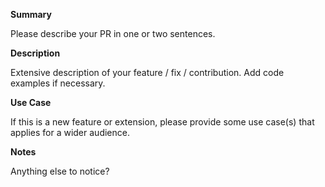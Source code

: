 **Summary**

Please describe your PR in one or two sentences.

**Description**

Extensive description of your feature / fix / contribution. Add code examples if necessary.

**Use Case**

If this is a new feature or extension, please provide some use case(s) that applies for a wider audience.

**Notes**

Anything else to notice?

